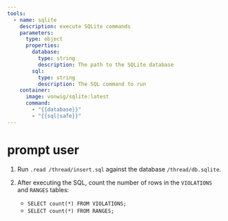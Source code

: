 ```yaml
---
tools:
  - name: sqlite
    description: execute SQLite commands
    parameters:
      type: object
      properties:
        database:
          type: string
          description: The path to the SQLite database
        sql:
          type: string
          description: The SQL command to run
    container:
      image: vonwig/sqlite:latest
      command:
        - "{{database}}"
        - "{{sql|safe}}"
---
```


# prompt user

1. Run `.read /thread/insert.sql` against the database `/thread/db.sqlite`.

2. After executing the SQL, count the number of rows in the `VIOLATIONS` and `RANGES` tables:
   - `SELECT count(*) FROM VIOLATIONS;`
   - `SELECT count(*) FROM RANGES;`